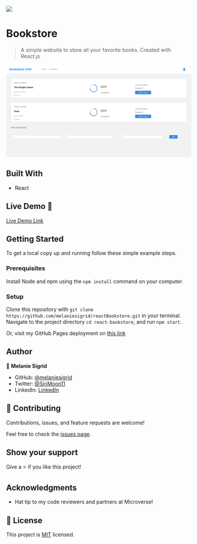 ![](https://img.shields.io/badge/Microverse-blueviolet)

# Bookstore

> A simple website to store all your favorite books. Created with React.js

![screenshot](./bookstore_screenshot.png)
## Built With

- React

## Live Demo 🚀

[Live Demo Link](https://melaniesigrid.github.io/react-bookstore)

## Getting Started

To get a local copy up and running follow these simple example steps.

### Prerequisites
Install Node and npm using the `npm install` command on your computer.
### Setup
Clone this repository with `git clone https://github.com/melaniesigrid/reactBookstore.git` in your terminal.
Navigate to the project directory `cd react-bookstore`, and run `npm start`.

Or, visit my GitHub Pages deployment on [this link](https://melaniesigrid.github.io/react-bookstore)
## Author

👤 **Melanie Sigrid**

- GitHub: [@melaniesigrid](https://github.com/melaniesigrid)
- Twitter: [@SiriMoon11](https://twitter.com/SiriMoon11)
- LinkedIn: [LinkedIn](https://www.linkedin.com/in/melaniesigrid/)

## 🤝 Contributing

Contributions, issues, and feature requests are welcome!

Feel free to check the [issues page](../../issues/).

## Show your support

Give a ⭐️ if you like this project!

## Acknowledgments

- Hat tip to my code reviewers and partners at Microverse!

## 📝 License

This project is [MIT](./MIT.md) licensed.